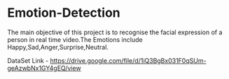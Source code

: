 # Emotion-Detection

The main objective of this project is to recognise the facial expression of a person in real time video.The Emotions include Happy,Sad,Anger,Surprise,Neutral.

DataSet Link - https://drive.google.com/file/d/1iQ3BgBx031F0qSUm-geAzwbNx1GY4gEQ/view
